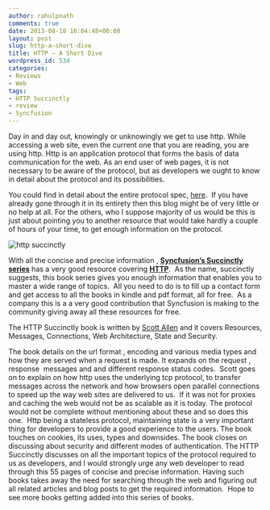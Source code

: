 ```yaml
---
author: rahulpnath
comments: true
date: 2013-08-18 16:04:48+00:00
layout: post
slug: http-a-short-dive
title: HTTP – A Short Dive
wordpress_id: 534
categories:
- Reviews
- Web
tags:
- HTTP Succinctly
- review
- Syncfusion
---
```


Day in and day out, knowingly or unknowingly we get to use http. While accessing a web site, even the current one that you are reading, you are using http. Http is an application protocol that forms the basis of data communication for the web. As an end user of web pages, it is not necessary to be aware of the protocol, but as developers we ought to know in detail about the protocol and its possibilities.

You could find in detail about the entire protocol spec, [here](http://www.w3.org/Protocols/rfc2616/rfc2616.html).  If you have already gone through it in its entirety then this blog might be of very little or no help at all. For the others, who I suppose majority of us would be this is just about pointing you to another resource that would take hardly a couple of hours of your time, to get enough information on the protocol.

<img class="left" src="/images/http_succinctly.png"  alt="http succinctly" />

With all the concise and precise information , **[Syncfusion’s Succinctly series](http://www.syncfusion.com/resources/techportal/ebooks?UTM_medium=rahulblogreview)** has a very good resource covering [**HTTP**](http://www.syncfusion.com/resources/techportal/ebooks/http?UTM_medium=rahulblogreview).  As the name, succinctly suggests, this book series gives you enough information that enables you to master a wide range of topics.  All you need to do is to fill up a contact form and get access to all the books in kindle and pdf format, all for free.  As a company this is a a very good contribution that Syncfusion is making to the community giving away all these resources for free.

The HTTP Succinctly book is written by [Scott Allen](http://odetocode.com/) and it covers Resources, Messages, Connections, Web Architecture, State and Security.

The book details on the url format , encoding and various media types and how they are served when a request is made. It expands on the request , response  messages and and different response status codes.  Scott goes on to explain on how http uses the underlying tcp protocol, to transfer messages across the network and how browsers open parallel connections to speed up the way web sites are delivered to us.  If it was not for proxies and caching the web would not be as scalable as it is today. The protocol would not be complete without mentioning about these and so does this one.  Http being a stateless protocol, maintaining state is a very important thing for developers to provide a good experience to the users. The book touches on cookies, its uses, types and downsides. The book closes on discussing about security and different modes of authentication.
The HTTP Succinctly discusses on all the important topics of the protocol required to us as developers, and I would strongly urge any web developer to read through this 55 pages of concise and precise information. Having such books takes away the need for searching through the web and figuring out all related articles and blog posts to get the required information.  Hope to see more books getting added into this series of books.
